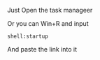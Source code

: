 
Just Open the task manageer



Or you can Win+R and input 


```
shell:startup
```


And paste the link into it
